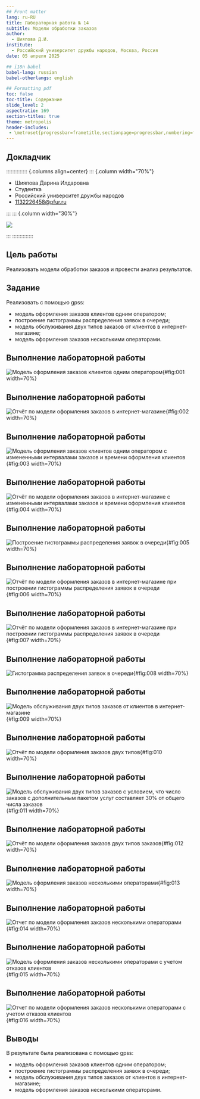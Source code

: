 ```yaml
---
## Front matter
lang: ru-RU
title: Лабораторная работа № 14
subtitle: Модели обработки заказов
author:
  - Шияпова Д.И.
institute:
  - Российский университет дружбы народов, Москва, Россия
date: 05 апреля 2025

## i18n babel
babel-lang: russian
babel-otherlangs: english

## Formatting pdf
toc: false
toc-title: Содержание
slide_level: 2
aspectratio: 169
section-titles: true
theme: metropolis
header-includes:
 - \metroset{progressbar=frametitle,sectionpage=progressbar,numbering=fraction}
---
```



## Докладчик

:::::::::::::: {.columns align=center}
::: {.column width="70%"}

  * Шияпова Дарина Илдаровна
  * Студентка
  * Российский университет дружбы народов
  * [1132226458@pfur.ru](mailto:1132226458@pfur.ru)


:::
::: {.column width="30%"}

![](./image/dishiyapova.jpeg)

:::
::::::::::::::

## Цель работы

Реализовать модели обработки заказов и провести анализ результатов.

## Задание

Реализовать с помощью gpss:

- модель оформления заказов клиентов одним оператором;
- построение гистограммы распределения заявок в очереди;
- модель обслуживания двух типов заказов от клиентов в интернет-магазине;
- модель оформления заказов несколькими операторами.

## Выполнение лабораторной работы


![Модель оформления заказов клиентов одним оператором](image/1.png){#fig:001 width=70%}

## Выполнение лабораторной работы

![Отчёт по модели оформления заказов в интернет-магазине](image/2.png){#fig:002 width=70%}

## Выполнение лабораторной работы

![Модель оформления заказов клиентов одним оператором с измененными интервалами заказов и времени оформления клиентов](image/3.png){#fig:003 width=70%}

## Выполнение лабораторной работы

![Отчёт по модели оформления заказов в интернет-магазине с измененными интервалами заказов и времени оформления клиентов](image/4.png){#fig:004 width=70%}

## Выполнение лабораторной работы

![Построение гистограммы распределения заявок в очереди](image/5.png){#fig:005 width=70%}

## Выполнение лабораторной работы

![Отчёт по модели оформления заказов в интернет-магазине при построении гистограммы распределения заявок в очереди](image/6.png){#fig:006 width=70%}

## Выполнение лабораторной работы

![Отчёт по модели оформления заказов в интернет-магазине при построении гистограммы распределения заявок в очереди](image/7.png){#fig:007 width=70%}

## Выполнение лабораторной работы

![Гистограмма распределения заявок в очереди](image/8.png){#fig:008 width=70%}

## Выполнение лабораторной работы

![Модель обслуживания двух типов заказов от клиентов в интернет-магазине](image/9.png){#fig:009 width=70%}

## Выполнение лабораторной работы

![Отчёт по модели оформления заказов двух типов](image/10.png){#fig:010 width=70%}

## Выполнение лабораторной работы

![Модель обслуживания двух типов заказов с условием, что число заказов с дополнительным пакетом услуг составляет 30% от общего числа заказов](image/11.png){#fig:011 width=70%}

## Выполнение лабораторной работы

![Отчёт по модели оформления заказов двух типов заказов](image/12.png){#fig:012 width=70%}

## Выполнение лабораторной работы

![Модель оформления заказов несколькими операторами](image/13.png){#fig:013 width=70%}

## Выполнение лабораторной работы

![Отчет по модели оформления заказов несколькими операторами](image/14.png){#fig:014 width=70%}


## Выполнение лабораторной работы

![Модель оформления заказов несколькими операторами с учетом отказов клиентов](image/15.png){#fig:015 width=70%}

## Выполнение лабораторной работы

![Отчет по модели оформления заказов несколькими операторами с учетом отказов клиентов](image/16.png){#fig:016 width=70%}

## Выводы

В результате была реализована с помощью gpss:

- модель оформления заказов клиентов одним оператором;
- построение гистограммы распределения заявок в очереди;
- модель обслуживания двух типов заказов от клиентов в интернет-магазине;
- модель оформления заказов несколькими операторами.

